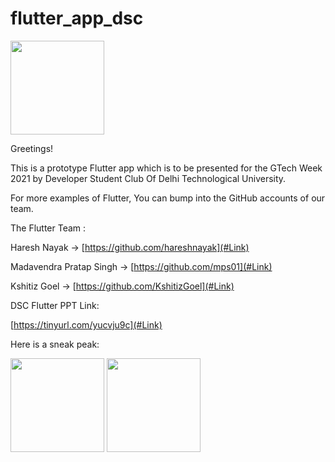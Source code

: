 # flutter_app_dsc

<img src="https://avatars.githubusercontent.com/u/48676482?s=200&v=4" width="150">


Greetings!  


This is  a prototype Flutter app which is to be presented for the GTech Week 2021 by Developer Student Club Of Delhi Technological University.  

For more examples of Flutter, You can bump into the GitHub accounts of our team. 
  
The Flutter Team :  

Haresh Nayak       ->     [https://github.com/hareshnayak](#Link)

Madavendra Pratap Singh -> [https://github.com/mps01](#Link)   

Kshitiz Goel       ->      [https://github.com/KshitizGoel](#Link)

DSC Flutter PPT Link:  

[https://tinyurl.com/yucvju9c](#Link)

Here is a sneak peak:  
  
<img src="https://user-images.githubusercontent.com/67114557/109979470-f05f3c80-7d24-11eb-9afb-6d34c8eff62f.jpeg" width="150">
<img src="https://user-images.githubusercontent.com/67114557/109979522-ff45ef00-7d24-11eb-8018-9a190284545b.jpeg" width="150">



